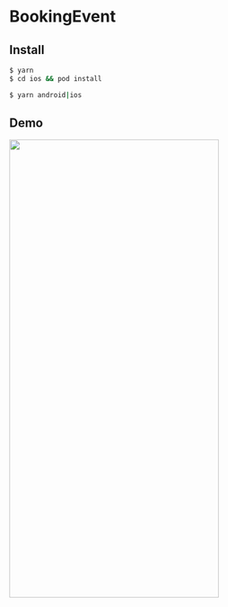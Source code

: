 # BookingEvent

## Install

```bash
$ yarn
$ cd ios && pod install

$ yarn android|ios
```

## Demo

<img src="./demo.gif" height="815" width="373" />

